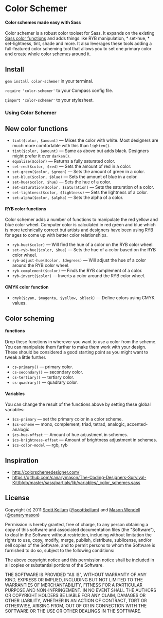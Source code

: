 # Color Schemer

#### Color schemes made easy with Sass

Color schemer is a robust color toolset for Sass. It expands on the existing [Sass color functions](http://sass-lang.com/docs/yardoc/Sass/Script/Functions.html) and adds things like RYB manipulation, * set-hue, * set-lightness, tint, shade and more. It also leverages these tools adding a full-featured color scheming tool that allows you to set one primary color and create whole color schemes around it.

## Install

`gem install color-schemer` in your terminal.

`require 'color-schemer'` to your Compass config file.

`@import 'color-schemer'` to your stylesheet.

### Using Color Schemer

## New color functions

* `tint($color, $amount)` — Mixes the color with white. Most designers are much more comfortable with this than `lighten()`.
* `tint($color, $amount)` — Same as above but adds black. Designers might prefer it over `darken()`.
* `equalize($color)` — Returns a fully saturated color.
* `set-red($color, $red)` — Sets the amount of red in a color.
* `set-green($color, $green)` — Sets the amount of green in a color.
* `set-blue($color, $blue)` — Sets the amount of blue in a color.
* `set-hue($color, $hue)` — Sets the hue of a color.
* `set-saturation($color, $saturation)` — Sets the saturation of a color.
* `set-lightness($color, $lightness)` — Sets the lightness of a color.
* `set-alpha($color, $alpha)` — Sets the alpha of a color.

#### RYB color functions

Color schemer adds a number of functions to manipulate the red yellow and blue color wheel. Computer color is calculated in red green and blue which is more technically correct but artists and designers have been using RYB for ages to come up with better color relationships.

* `ryb-hue($color)` — Will find the hue of a color on the RYB color wheel.
* `set-ryb-hue($color, $hue)` — Sets the hue of a color based on the RYB color wheel.
* `ryb-adjust-hue($color, $degrees)` — Will adjust the hue of a color around the RYB color wheel.
* `ryb-complement($color)` — Finds the RYB complement of a color.
* `ryb-invert($color)` — Inverts a color around the RYB color wheel.

#### CMYK color function

* `cmyk($cyan, $magenta, $yellow, $black)` — Define colors using CMYK values.

## Color scheming

#### functions

Drop these functions in wherever you want to use a color from the scheme. You can manipulate them further to make them work with your design. These should be considered a good starting point as you might want to tweak a little further.

* `cs-primary()` — primary color.
* `cs-secondary()` — secondary color.
* `cs-tertiary()` — tertiary color.
* `cs-quadrary()` — quadrary color.

#### Variables

You can change the result of the functions above by setting these global variables:

* `$cs-primary` — set the primary color in a color scheme.
* `$cs-scheme` — mono, complement, triad, tetrad, analogic, accented-analogic
* `$cs-hue-offset` — Amount of hue adjustment in schemes.
* `$cs-brightness-offset` — Amount of brightness adjustment in schemes.
* `$cs-color-model` — rgb, ryb

## Inspiration

* http://colorschemedesigner.com/
* https://github.com/canarymason/The-Coding-Designers-Survival-Kit/blob/master/sass/partials/lib/variables/_color_schemes.sass

## License

Copyright (c) 2011 [Scott Kellum](http://www.scottkellum.com/) ([@scottkellum](http://twitter.com/scottkellum)) and [Mason Wendell](http://thecodingdesigner.com/) ([@canarymason](http://twitter.com/canarymason))

Permission is hereby granted, free of charge, to any person obtaining a copy of this software and associated documentation files (the "Software"), to deal in the Software without restriction, including without limitation the rights to use, copy, modify, merge, publish, distribute, sublicense, and/or sell copies of the Software, and to permit persons to whom the Software is furnished to do so, subject to the following conditions:

The above copyright notice and this permission notice shall be included in all copies or substantial portions of the Software.

THE SOFTWARE IS PROVIDED "AS IS", WITHOUT WARRANTY OF ANY KIND, EXPRESS OR IMPLIED, INCLUDING BUT NOT LIMITED TO THE WARRANTIES OF MERCHANTABILITY, FITNESS FOR A PARTICULAR PURPOSE AND NON-INFRINGEMENT. IN NO EVENT SHALL THE AUTHORS OR COPYRIGHT HOLDERS BE LIABLE FOR ANY CLAIM, DAMAGES OR OTHER LIABILITY, WHETHER IN AN ACTION OF CONTRACT, TORT OR OTHERWISE, ARISING FROM, OUT OF OR IN CONNECTION WITH THE SOFTWARE OR THE USE OR OTHER DEALINGS IN THE SOFTWARE.